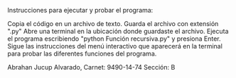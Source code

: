 Instrucciones para ejecutar y probar el programa:

Copia el código en un archivo de texto.
Guarda el archivo con extensión ".py"
Abre una terminal en la ubicación donde guardaste el archivo.
Ejecuta el programa escribiendo "python Función recursiva.py" y presiona Enter.
Sigue las instrucciones del menú interactivo que aparecerá en la terminal para probar las diferentes funciones del programa.


Abrahan Jucup Alvarado, 
Carnet: 9490-14-74
Sección: B
